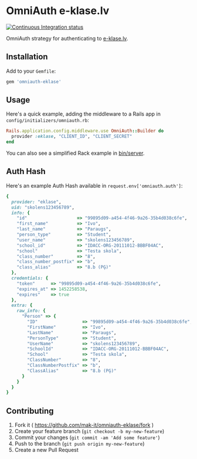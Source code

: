 # OmniAuth e-klase.lv

[![Continuous Integration status](https://secure.travis-ci.org/mak-it/omniauth-eklase.svg)](http://travis-ci.org/mak-it/omniauth-eklase)

OmniAuth strategy for authenticating to [e-klase.lv](https://www.e-klase.lv/).

## Installation

Add to your `Gemfile`:

```ruby
gem 'omniauth-eklase'
```

## Usage

Here's a quick example, adding the middleware to a Rails app
in `config/initializers/omniauth.rb`:

```ruby
Rails.application.config.middleware.use OmniAuth::Builder do
  provider :eklase, "CLIENT_ID", "CLIENT_SECRET"
end
```

You can also see a simplified Rack example in [bin/server](bin/server).

## Auth Hash

Here's an example Auth Hash available in `request.env['omniauth.auth']`:

```ruby
{
  provider: "eklase",
  uid: "skolens123456789",
  info: {
    "id"                   => "99895d09-a454-4f46-9a26-35b4d038c6fe",
    "first_name"           => "Ivo",
    "last_name"            => "Paraugs",
    "person_type"          => "Student",
    "user_name"            => "skolens123456789",
    "school_id"            => "IDACC-ORG-20111012-BBBF04AC",
    "school"               => "Testa skola",
    "class_number"         => "8",
    "class_number_postfix" => "b",
    "class_alias"          => "8.b (PĢ)"
  },
  credentials: {
    "token"      => "99895d09-a454-4f46-9a26-35b4d038c6fe",
    "expires_at" => 1452258538,
    "expires"    => true
  },
  extra: {
    raw_info: {
      "Person" => {
        "ID"                 => "99895d09-a454-4f46-9a26-35b4d038c6fe",
        "FirstName"          => "Ivo",
        "LastName"           => "Paraugs",
        "PersonType"         => "Student",
        "UserName"           => "skolens123456789",
        "SchoolId"           => "IDACC-ORG-20111012-BBBF04AC",
        "School"             => "Testa skola",
        "ClassNumber"        => "8",
        "ClassNumberPostfix" => "b",
        "ClassAlias"         => "8.b (PĢ)"
      }
    }
  }
}
```

## Contributing

1. Fork it ( https://github.com/mak-it/omniauth-eklase/fork )
2. Create your feature branch (`git checkout -b my-new-feature`)
3. Commit your changes (`git commit -am 'Add some feature'`)
4. Push to the branch (`git push origin my-new-feature`)
5. Create a new Pull Request
